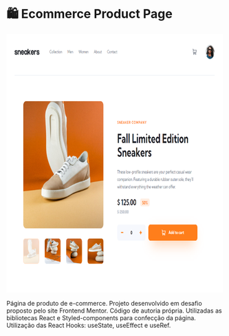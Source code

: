 # 🛍️ Ecommerce Product Page

<img src="imagem-projeto.png" alt="exemplo imagem" height=600px>

Página de produto de e-commerce. Projeto desenvolvido em desafio proposto pelo site Frontend Mentor. Código de autoria própria. Utilizadas as bibliotecas React e Styled-components para confecção da página. Utilização das React Hooks: useState, useEffect e useRef.
